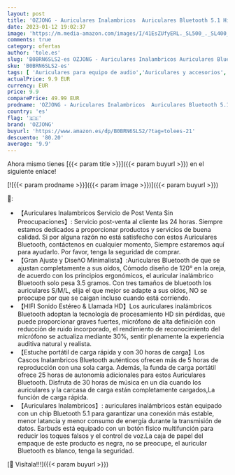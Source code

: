 ```yaml
---
layout: post
title: 'OZJONG - Auriculares Inalambricos  Auriculares Bluetooth 5.1 HiFi Estéreo con Cancelación de Ruido  Incorporado HD Micrófono  IPX7 Impermeables  Reproducción de 30H Control Tactil  para iPhone Android Samsung'
date: 2023-01-12 19:02:37
image: 'https://m.media-amazon.com/images/I/41EsZUfyERL._SL500_._SL400_.jpg'
comments: true
category: ofertas
author: 'tole.es'
slug: 'B0BRN6SLS2-es OZJONG - Auriculares Inalambricos Auriculares Bluetooth...'
sku: 'B0BRN6SLS2-es'
tags: [ 'Auriculares para equipo de audio','Auriculares y accesorios','Electrónica','iphone','ozjong','🇪🇸', ]
actualPrice: 9.9 EUR
currency: EUR
price: 9.9
comparePrice: 49.99 EUR
prodname: 'OZJONG - Auriculares Inalambricos  Auriculares Bluetooth 5.1 HiFi Estéreo con Cancelación de Ruido  Incorporado HD Micrófono  IPX7 Impermeables  Reproducción de 30H Control Tactil  para iPhone Android Samsung'
country: 'es'
flag: '🇪🇸'
brand: 'OZJONG'
buyurl: 'https://www.amazon.es/dp/B0BRN6SLS2/?tag=tolees-21'
descuento: '80.20'
average: '9.9'
---
```


Ahora mismo tienes [{{< param title >}}]({{< param buyurl >}}) en el siguiente enlace!

[![{{< param prodname >}}]({{< param image >}})]({{< param buyurl >}})

🔎:

- 【Auriculares Inalambricos Servicio de Post Venta Sin Preocupaciones】: Servicio post-venta al cliente las 24 horas. Siempre estamos dedicados a proporcionar productos y servicios de buena calidad. Si por alguna razón no está satisfecho con estos Auriculares Bluetooth, contáctenos en cualquier momento, Siempre estaremos aquí para ayudarlo. Por favor, tenga la seguridad de comprar.
- 【Gran Ajuste y DiseñO Minimalista】:Auriculares Bluetooth de que se ajustan completamente a sus oídos, Cómodo diseño de 120° en la oreja, de acuerdo con los principios ergonómicos, el auricular inalámbrico Bluetooth solo pesa 3.5 gramos. Con tres tamaños de bluetooth los auriculares S/M/L, elija el que mejor se adapte a sus oídos, NO se preocupe por que se caigan incluso cuando está corriendo.
- 【HIFI Sonido Estéreo & Llamada HD】Los auriculares inalámbricos Bluetooth adoptan la tecnología de procesamiento HD sin pérdidas, que puede proporcionar graves fuertes, micrófono de alta definición con reducción de ruido incorporado, el rendimiento de reconocimiento del micrófono se actualiza mediante 30%, sentir plenamente la experiencia auditiva natural y realista.
- 【Estuche portátil de carga rápida y con 30 horas de carga】Los Cascos Inalambricos Bluetooth auténticos ofrecen más de 5 horas de reproducción con una sola carga. Además, la funda de carga portátil ofrece 25 horas de autonomía adicionales para estos Auriculares Bluetooth. Disfruta de 30 horas de música en un día cuando los auriculares y la carcasa de carga están completamente cargados,La función de carga rápida.
- 【Auriculares Inalambricos】: auriculares inalámbricos están equipado con un chip Bluetooth 5.1 para garantizar una conexión más estable, menor latancia y menor consumo de energía durante la transmisión de datos. Earbuds está equipado con un botón físico multifunción para reducir los toques falsos y el control de voz.La caja de papel del empaque de este producto es negra, no se preocupe, el auricular Bluetooth es blanco, tenga la seguridad.

[🛒 Visítala!!!]({{< param buyurl >}})

